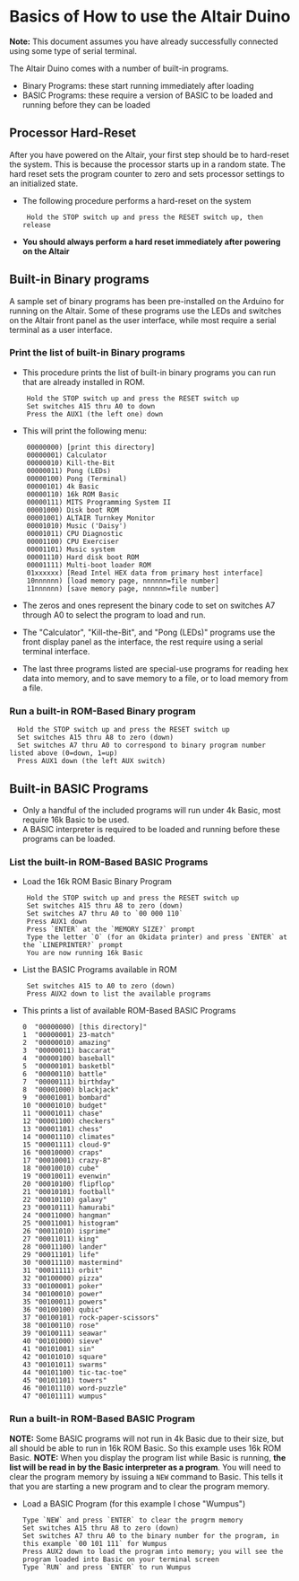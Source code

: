 # Basics of How to use the Altair Duino

**Note:** This document assumes you have already successfully connected using some type of serial terminal.

The Altair Duino comes with a number of built-in programs.
* Binary Programs: these start running immediately after loading
* BASIC Programs: these require a version of BASIC to be loaded and running before they can be loaded

## Processor Hard-Reset
After you have powered on the Altair, your first step should be to hard-reset the system. This is 
because the processor starts up in a random state. The hard reset sets the program counter to zero
and sets processor settings to an initialized state.
* The following procedure performs a hard-reset on the system

       Hold the STOP switch up and press the RESET switch up, then release

* **You should always perform a hard reset immediately after powering on the Altair**

## Built-in Binary programs
A sample set of binary programs has been pre-installed on the Arduino for running on the Altair.
Some of these programs use the LEDs and switches on the Altair front panel as the user interface, while most
require a serial terminal as a user interface. 

### Print the list of built-in Binary programs
* This procedure prints the list of built-in binary programs you can run that are already installed in ROM.

       Hold the STOP switch up and press the RESET switch up
       Set switches A15 thru A0 to down
       Press the AUX1 (the left one) down

* This will print the following menu:

       00000000) [print this directory]
       00000001) Calculator
       00000010) Kill-the-Bit
       00000011) Pong (LEDs)
       00000100) Pong (Terminal)
       00000101) 4k Basic
       00000110) 16k ROM Basic
       00000111) MITS Programming System II
       00001000) Disk boot ROM
       00001001) ALTAIR Turnkey Monitor
       00001010) Music ('Daisy')
       00001011) CPU Diagnostic
       00001100) CPU Exerciser
       00001101) Music system
       00001110) Hard disk boot ROM
       00001111) Multi-boot loader ROM
       01xxxxxx) [Read Intel HEX data from primary host interface]
       10nnnnnn) [load memory page, nnnnnn=file number]
       11nnnnnn) [save memory page, nnnnnn=file number]

* The zeros and ones represent the binary code to set on switches A7 through A0 to select the program to load and run.
* The "Calculator", "Kill-the-Bit", and "Pong (LEDs)" programs use the front display panel as the interface, the rest require using a serial terminal interface.
* The last three programs listed are special-use programs for reading hex data into memory, and to save memory to a file, or to load memory from a file.

### Run a built-in ROM-Based Binary program

      Hold the STOP switch up and press the RESET switch up
      Set switches A15 thru A8 to zero (down)
      Set switches A7 thru A0 to correspond to binary program number listed above (0=down, 1=up)
      Press AUX1 down (the left AUX switch)

## Built-in BASIC Programs
* Only a handful of the included programs will run under 4k Basic, most require 16k Basic to be used.
* A BASIC interpreter is required to be loaded and running before these programs can be loaded.

### List the built-in ROM-Based BASIC Programs
* Load the 16k ROM Basic Binary Program

       Hold the STOP switch up and press the RESET switch up
       Set switches A15 thru A8 to zero (down)
       Set switches A7 thru A0 to `00 000 110`
       Press AUX1 down
       Press `ENTER` at the `MEMORY SIZE?` prompt
       Type the letter `O` (for an Okidata printer) and press `ENTER` at the `LINEPRINTER?` prompt
       You are now running 16k Basic

* List the BASIC Programs available in ROM

       Set switches A15 to A0 to zero (down)
       Press AUX2 down to list the available programs

* This prints a list of available ROM-Based BASIC Programs 

      0  "00000000) [this directory]"
      1  "00000001) 23-match"
      2  "00000010) amazing"
      3  "00000011) baccarat"
      4  "00000100) baseball"
      5  "00000101) basketbl"
      6  "00000110) battle"
      7  "00000111) birthday"
      8  "00001000) blackjack"
      9  "00001001) bombard"
      10 "00001010) budget"
      11 "00001011) chase"
      12 "00001100) checkers"
      13 "00001101) chess"
      14 "00001110) climates"
      15 "00001111) cloud-9"
      16 "00010000) craps"
      17 "00010001) crazy-8"
      18 "00010010) cube"
      19 "00010011) evenwin"
      20 "00010100) flipflop"
      21 "00010101) football"
      22 "00010110) galaxy"
      23 "00010111) hamurabi"
      24 "00011000) hangman"
      25 "00011001) histogram"
      26 "00011010) isprime"
      27 "00011011) king"
      28 "00011100) lander"
      29 "00011101) life"
      30 "00011110) mastermind"
      31 "00011111) orbit"
      32 "00100000) pizza"
      33 "00100001) poker"
      34 "00100010) power"
      35 "00100011) powers"
      36 "00100100) qubic"
      37 "00100101) rock-paper-scissors"
      38 "00100110) rose"
      39 "00100111) seawar"
      40 "00101000) sieve"
      41 "00101001) sin"
      42 "00101010) square"
      43 "00101011) swarms"
      44 "00101100) tic-tac-toe"
      45 "00101101) towers"
      46 "00101110) word-puzzle"
      47 "00101111) wumpus"


### Run a built-in ROM-Based BASIC Program
**NOTE:** Some BASIC programs will not run in 4k Basic due to their size, but all should be able to run in 16k ROM Basic. So this example uses 16k ROM Basic.
**NOTE:** When you display the program list while Basic is running, **the list will be read in by the Basic interpreter as a program**.  You will need to clear the program memory by issuing a `NEW` command to Basic. This tells it that you are starting a new program and to clear the program memory.

* Load a BASIC Program (for this example I chose "Wumpus")

      Type `NEW` and press `ENTER` to clear the progrm memory
      Set switches A15 thru A8 to zero (down)
      Set switches A7 thru A0 to the binary number for the program, in this example `00 101 111` for Wumpus
      Press AUX2 down to load the program into memory; you will see the program loaded into Basic on your terminal screen
      Type `RUN` and press `ENTER` to run Wumpus
       
